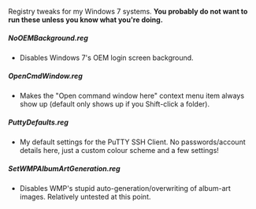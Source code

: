 Registry tweaks for my Windows 7 systems. **You probably do not want to run these unless you know what you're doing.**

##### NoOEMBackground.reg
- Disables Windows 7's OEM login screen background.

##### OpenCmdWindow.reg
- Makes the "Open command window here" context menu item always show up (default only shows up if you Shift-click a folder).

##### PuttyDefaults.reg
- My default settings for the PuTTY SSH Client. No passwords/account details here, just a custom colour scheme and a few settings!

##### SetWMPAlbumArtGeneration.reg
- Disables WMP's stupid auto-generation/overwriting of album-art images. Relatively untested at this point.